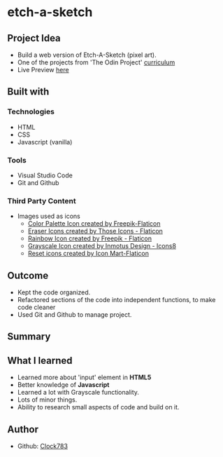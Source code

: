 # etch-a-sketch

## Project Idea
  * Build a web version of Etch-A-Sketch (pixel art).
  * One of the projects from 'The Odin Project' [curriculum](https://www.theodinproject.com/lessons/foundations-etch-a-sketch)
  * Live Preview [here](https://clock873.github.io/etch-a-sketch)

## Built with

### Technologies
  * HTML
  * CSS
  * Javascript (vanilla)

### Tools
  * Visual Studio Code
  * Git and Github

### Third Party Content

  * Images used as icons
    * [Color Palette Icon created by Freepik-Flaticon](https://www.flaticon.com/authors/freepik)
    * [Eraser Icons created by Those Icons - Flaticon](https://www.flaticon.com/authors/those-icons)
    * [Rainbow Icon created by Freepik - Flaticon](https://www.flaticon.com/authors/freepik)
    * [Grayscale Icon created by Inmotus Design - Icons8](https://icons8.com/icons/authors/GzmhwSaTujZf/inmotus-design)
    * [Reset icons created by Icon Mart-Flaticon](https://www.flaticon.com/authors/icon-mart)

## Outcome
  * Kept the code organized.
  * Refactored sections of the code into independent functions, to make code cleaner
  * Used Git and Github to manage project.

## Summary

## What I learned
  * Learned more about 'input' element in **HTML5**
  * Better knowledge of **Javascript**
  * Learned a lot with Grayscale functionality.
  * Lots of minor things.
  * Ability to research small aspects of code and build on it.

## Author
  * Github: [Clock783](https://github.com/clock783)
